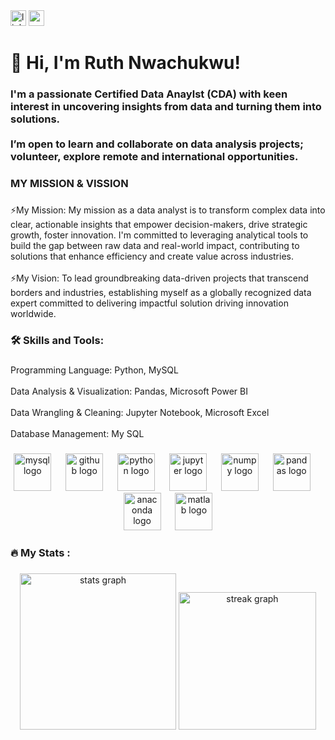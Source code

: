 <div align="left">
  <img src="https://img.shields.io/static/v1?message=LinkedIn&logo=linkedin&label=&color=0077B5&logoColor=white&labelColor=&style=for-the-badge" height="25" alt="linkedin logo"  />
  <img src="https://img.shields.io/static/v1?message=Gmail&logo=gmail&label=&color=D14836&logoColor=white&labelColor=&style=for-the-badge" height="25" alt="gmail logo"  />
</div>

###

<h1 align="left">👋 Hi, I'm Ruth Nwachukwu!</h1>

###

<h3 align="left">I'm a passionate Certified Data Anaylst (CDA)  with keen interest in uncovering insights from data and turning them into solutions.<br><br>I’m open to learn and collaborate on data analysis projects; volunteer, explore remote and international opportunities.</h3>

###

<h3 align="left">MY MISSION & VISSION</h3>

###

<p align="left">⚡My Mission: My mission as a data analyst is to transform complex data into clear, actionable insights that empower decision-makers, drive strategic growth, foster innovation. I'm committed to leveraging analytical tools to build the gap between raw data and real-world impact, contributing to solutions that enhance efficiency and create value across industries.<br><br>⚡My Vision: To lead groundbreaking data-driven projects that transcend borders and industries, establishing myself as a globally recognized data expert committed to delivering impactful solution driving innovation worldwide.</p>

###

<h3 align="left">🛠 Skills and Tools:</h3>

###

<p align="left">Programming Language: Python, MySQL<br><br>Data Analysis & Visualization: Pandas, Microsoft Power BI<br><br>Data Wrangling & Cleaning: Jupyter Notebook, Microsoft Excel<br><br>Database Management: My SQL</p>

###

<div align="center">
  <img src="https://cdn.jsdelivr.net/gh/devicons/devicon/icons/mysql/mysql-original-wordmark.svg" height="60" alt="mysql logo"  />
  <img width="15" />
  <img src="https://cdn.jsdelivr.net/gh/devicons/devicon/icons/github/github-original-wordmark.svg" height="60" alt="github logo"  />
  <img width="15" />
  <img src="https://cdn.jsdelivr.net/gh/devicons/devicon/icons/python/python-original-wordmark.svg" height="60" alt="python logo"  />
  <img width="15" />
  <img src="https://cdn.jsdelivr.net/gh/devicons/devicon/icons/jupyter/jupyter-original-wordmark.svg" height="60" alt="jupyter logo"  />
  <img width="15" />
  <img src="https://cdn.jsdelivr.net/gh/devicons/devicon/icons/numpy/numpy-original-wordmark.svg" height="60" alt="numpy logo"  />
  <img width="15" />
  <img src="https://cdn.jsdelivr.net/gh/devicons/devicon/icons/pandas/pandas-original-wordmark.svg" height="60" alt="pandas logo"  />
  <img width="15" />
  <img src="https://cdn.jsdelivr.net/gh/devicons/devicon/icons/anaconda/anaconda-original-wordmark.svg" height="60" alt="anaconda logo"  />
  <img width="15" />
  <img src="https://cdn.jsdelivr.net/gh/devicons/devicon/icons/matlab/matlab-original.svg" height="60" alt="matlab logo"  />
</div>

###

<h3 align="left">🔥   My Stats :</h3>

###

<div align="center">
  <img src="https://github-readme-stats.vercel.app/api?username=HerDataEssentials&hide_title=false&hide_rank=false&show_icons=true&include_all_commits=true&count_private=true&disable_animations=false&theme=dracula&locale=en&hide_border=false&order=1" height="250" alt="stats graph"  />
  <img src="https://streak-stats.demolab.com?user=HerDataEssentials&locale=en&mode=daily&theme=dark&hide_border=false&border_radius=5&order=3" height="220" alt="streak graph"  />
</div>

###


